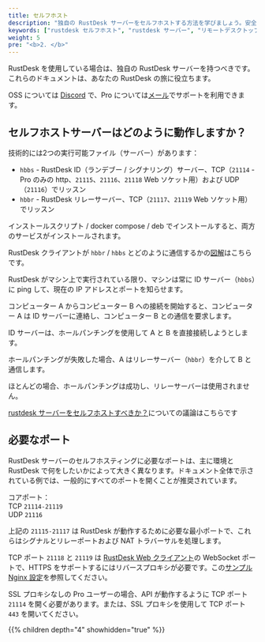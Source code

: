 ```yaml
---
title: セルフホスト
description: "独自の RustDesk サーバーをセルフホストする方法を学びましょう。安全なリモートデスクトップアクセスのための RustDesk サーバーインフラストラクチャのインストール、設定、デプロイメントを網羅した完全ガイド。"
keywords: ["rustdesk セルフホスト", "rustdesk サーバー", "リモートデスクトップサーバー", "セルフホストガイド", "rustdesk インストール", "hbbs hbbr", "rustdesk プロサーバー"]
weight: 5
pre: "<b>2. </b>"
---
```


RustDesk を使用している場合は、独自の RustDesk サーバーを持つべきです。これらのドキュメントは、あなたの RustDesk の旅に役立ちます。

OSS については [Discord](https://discord.com/invite/nDceKgxnkV) で、Pro については[メール](mailto:support@rustdesk.com)でサポートを利用できます。

## セルフホストサーバーはどのように動作しますか？

技術的には2つの実行可能ファイル（サーバー）があります：

- `hbbs` - RustDesk ID（ランデブー / シグナリング）サーバー、TCP（`21114` - Pro のみの http、`21115`、`21116`、`21118` Web ソケット用）および UDP（`21116`）でリッスン
- `hbbr` - RustDesk リレーサーバー、TCP（`21117`、`21119` Web ソケット用）でリッスン

インストールスクリプト / docker compose / deb でインストールすると、両方のサービスがインストールされます。

RustDesk クライアントが `hbbr` / `hbbs` とどのように通信するかの[図解](https://github.com/rustdesk/rustdesk/wiki/How-does-RustDesk-work%3F)はこちらです。

RustDesk がマシン上で実行されている限り、マシンは常に ID サーバー（`hbbs`）に ping して、現在の IP アドレスとポートを知らせます。

コンピューター A からコンピューター B への接続を開始すると、コンピューター A は ID サーバーに連絡し、コンピューター B との通信を要求します。

ID サーバーは、ホールパンチングを使用して A と B を直接接続しようとします。

ホールパンチングが失敗した場合、A はリレーサーバー（`hbbr`）を介して B と通信します。

ほとんどの場合、ホールパンチングは成功し、リレーサーバーは使用されません。

[rustdesk サーバーをセルフホストすべきか？](https://www.reddit.com/r/rustdesk/comments/1cr8kfv/should_you_selfhost_a_rustdesk_server/)についての議論はこちらです

## 必要なポート

RustDesk サーバーのセルフホスティングに必要なポートは、主に環境と RustDesk で何をしたいかによって大きく異なります。ドキュメント全体で示されている例では、一般的にすべてのポートを開くことが推奨されています。

コアポート：\
TCP `21114-21119` \
UDP `21116`

上記の `21115-21117` は RustDesk が動作するために必要な最小ポートで、これらはシグナルとリレーポートおよび NAT トラバーサルを処理します。

TCP ポート `21118` と `21119` は [RustDesk Web クライアント](https://rustdesk.com/web/)の WebSocket ポートで、HTTPS をサポートするにはリバースプロキシが必要です。この[サンプル Nginx 設定](/docs/en/self-host/rustdesk-server-pro/faq/#8-add-websocket-secure-wss-support-for-the-id-server-and-relay-server-to-enable-secure-communication-for-the-web-client)を参照してください。

SSL プロキシなしの Pro ユーザーの場合、API が動作するように TCP ポート `21114` を開く必要があります。または、SSL プロキシを使用して TCP ポート `443` を開いてください。

{{% children depth="4" showhidden="true" %}}